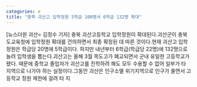 ```yaml
---
categories: e
title: "충북 괴산고 입학정원 5학급 100명서 6학급 132명 확대"
---
```

[뉴스더원 괴산= 김정수 기자] 충북 괴산고등학교 입학정원이 확대된다.괴산군이 충북도교육청에 입학정원 확대를 건의하면서 최종 확정된 데 따른 것이다.현재 괴산고 입학정원은 학급당 20명에 5학급이다. 하지만 내년부터 6학급(학급당 22명)에 132명으로 늘려 입학생을 뽑는다.괴산고는 올해 3월 목도고가 폐교되면서 군내 유일한 고등학교가 됐다. 때문에 중학교 졸업자가 괴산고를 진학하려 해도 모두 수용할 수 없어 일부가 타 지역으로 나가야 하는 실정이다.그동안 괴산은 인구소멸 위기지역으로 인구가 줄면서 고등학교 정원 제한에 걸려 타 지